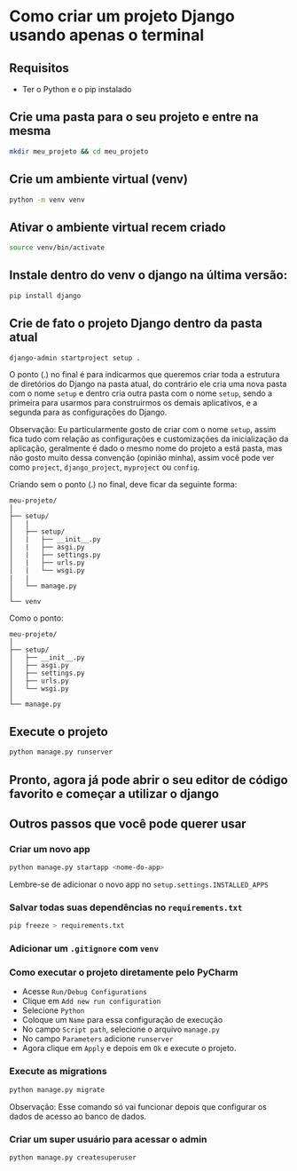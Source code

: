 # Como criar um projeto Django usando apenas o terminal

## Requisitos
- Ter o Python e o pip  instalado

## Crie uma pasta para o seu projeto e entre na mesma
```sh
mkdir meu_projeto && cd meu_projeto
```

## Crie um ambiente virtual (venv) 
```sh
python -m venv venv
```

## Ativar o ambiente virtual recem criado
```sh
source venv/bin/activate
```

## Instale dentro do venv o django na última versão:
```sh
pip install django
```

## Crie de fato o projeto Django dentro da pasta atual
```sh
django-admin startproject setup .
```
O ponto (.) no final é para indicarmos que queremos criar toda a estrutura de diretórios do Django na pasta atual, 
do contrário ele cria uma nova pasta com o nome `setup` e dentro cria outra pasta com o nome `setup`, sendo a primeira 
para usarmos para construirmos os demais aplicativos, e a segunda para as configurações do Django.

Observação: Eu particularmente gosto de criar com o nome `setup`, assim fica tudo com relação as configurações e 
customizações da inicialização da aplicação, geralmente é dado o mesmo nome do projeto a está pasta, mas não gosto 
muito dessa convenção (opinião minha), assim você pode ver como `project`, `django_project`, `myproject` ou `config`.

Criando sem o ponto (.) no final, deve ficar da seguinte forma:
```
meu-projeto/
│
├── setup/
│   │
│   ├── setup/
│   |   ├── __init__.py
│   |   ├── asgi.py
│   |   ├── settings.py
│   |   ├── urls.py
│   |   └── wsgi.py
|   | 
│   └── manage.py
│
└── venv
```
Como o ponto:
```
meu-projeto/
│
├── setup/
│   ├── __init__.py
│   ├── asgi.py
│   ├── settings.py
│   ├── urls.py
│   └── wsgi.py
│
└── manage.py
```

## Execute o projeto
```sh
python manage.py runserver
```

## Pronto, agora já pode abrir o seu editor de código favorito e começar a utilizar o django

## Outros passos que você pode querer usar

### Criar um novo app
```sh
python manage.py startapp <nome-do-app>
```
Lembre-se de adicionar o novo app no `setup.settings.INSTALLED_APPS`

### Salvar todas suas dependências no `requirements.txt`
```sh
pip freeze > requirements.txt
```

### Adicionar um `.gitignore` com `venv`

### Como executar o projeto diretamente pelo PyCharm
- Acesse `Run/Debug Configurations`
- Clique em `Add new run configuration`
- Selecione `Python`
- Coloque um `Name` para essa configuração de execução
- No campo `Script path`, selecione o arquivo `manage.py`
- No campo `Parameters` adicione `runserver`
- Agora clique em `Apply` e depois em `Ok` e execute o projeto.

### Execute as migrations
```sh
python manage.py migrate
```
Observação: Esse comando só vai funcionar depois que configurar os dados de acesso ao banco de dados.

### Criar um super usuário para acessar o admin
```sh
python manage.py createsuperuser
```